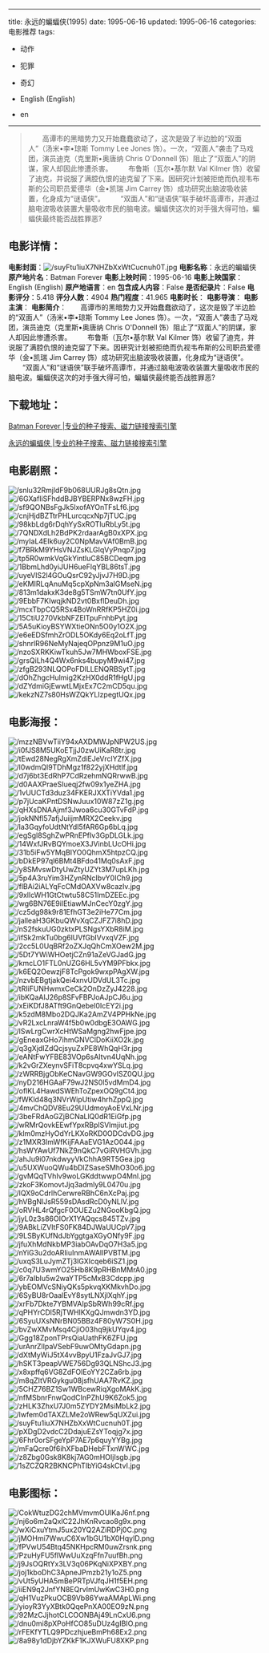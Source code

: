 
---
title: 永远的蝙蝠侠(1995)
date: 1995-06-16
updated: 1995-06-16
categories: 电影推荐
tags:
- 动作
- 犯罪
- 奇幻

- English (English)
- en
---


> 　　高谭市的黑暗势力又开始蠢蠢欲动了，这次是毁了半边脸的“双面人”（汤米•李•琼斯 Tommy Lee Jones 饰）。一次，“双面人”袭击了马戏团，演员迪克（克里斯•奥唐纳 Chris O'Donnell 饰）阻止了“双面人”的阴谋，家人却因此惨遭杀害。  　　布鲁斯（瓦尔•基尔默 Val Kilmer 饰）收留了迪克，并说服了满腔仇恨的迪克留了下来。因研究计划被拒绝而仇视韦布斯的公司职员爱德华（金•凯瑞 Jim Carrey 饰）成功研究出脑波吸收装置，化身成为“谜语侠”。  　　“双面人”和“谜语侠”联手破坏高谭市，并通过脑电波吸收装置大量吸收市民的脑电波。蝙蝠侠这次的对手强大得可怕，蝙蝠侠最终能否战胜罪恶?

## **电影详情**：

**电影封面**：<img src="https://image.tmdb.org/t/p/w200/suyFtu1iuX7NHZbXxWtCucnuh0T.jpg" alt="/suyFtu1iuX7NHZbXxWtCucnuh0T.jpg" title="/suyFtu1iuX7NHZbXxWtCucnuh0T.jpg">
**电影名称**：永远的蝙蝠侠
**原产地片名**：Batman Forever
**电影上映时间**：1995-06-16
**电影上映国家**：English (English)
**原产地语言**：en
**包含成人内容**：False
**是否纪录片**：False
**电影评分**：5.418
**评分人数**：4904
**热门程度**：41.965
**电影时长**：
**电影导演**：
**电影主演**：
**电影简介**：　　高谭市的黑暗势力又开始蠢蠢欲动了，这次是毁了半边脸的“双面人”（汤米•李•琼斯 Tommy Lee Jones 饰）。一次，“双面人”袭击了马戏团，演员迪克（克里斯•奥唐纳 Chris O'Donnell 饰）阻止了“双面人”的阴谋，家人却因此惨遭杀害。  　　布鲁斯（瓦尔•基尔默 Val Kilmer 饰）收留了迪克，并说服了满腔仇恨的迪克留了下来。因研究计划被拒绝而仇视韦布斯的公司职员爱德华（金•凯瑞 Jim Carrey 饰）成功研究出脑波吸收装置，化身成为“谜语侠”。  　　“双面人”和“谜语侠”联手破坏高谭市，并通过脑电波吸收装置大量吸收市民的脑电波。蝙蝠侠这次的对手强大得可怕，蝙蝠侠最终能否战胜罪恶?

## **下载地址**：
[Batman Forever |专业的种子搜索、磁力链接搜索引擎](https://movie.amd794.com:2083/?search=Batman%20Forever&ordering=&mode=match_phrase&page_size=10&page=1)

[永远的蝙蝠侠 |专业的种子搜索、磁力链接搜索引擎](https://movie.amd794.com:2083/?search=%E6%B0%B8%E8%BF%9C%E7%9A%84%E8%9D%99%E8%9D%A0%E4%BE%A0&ordering=&mode=match_phrase&page_size=10&page=1)
 

## **电影剧照**：
<img src="https://image.tmdb.org/t/p/original/snlu32RmjldF9b068UURJg8sQtn.jpg" alt="/snlu32RmjldF9b068UURJg8sQtn.jpg" title="/snlu32RmjldF9b068UURJg8sQtn.jpg"><img src="https://image.tmdb.org/t/p/original/6GXafIiSFhddBJBYBERPNx8wzFH.jpg" alt="/6GXafIiSFhddBJBYBERPNx8wzFH.jpg" title="/6GXafIiSFhddBJBYBERPNx8wzFH.jpg"><img src="https://image.tmdb.org/t/p/original/sf9QONBsFgJk5lxofAYOnTFsLf6.jpg" alt="/sf9QONBsFgJk5lxofAYOnTFsLf6.jpg" title="/sf9QONBsFgJk5lxofAYOnTFsLf6.jpg"><img src="https://image.tmdb.org/t/p/original/cnjHjdBZTtrPHLurcqcxNp7jTUC.jpg" alt="/cnjHjdBZTtrPHLurcqcxNp7jTUC.jpg" title="/cnjHjdBZTtrPHLurcqcxNp7jTUC.jpg"><img src="https://image.tmdb.org/t/p/original/98kbLdg6rDqhYySxROTluRbLy5t.jpg" alt="/98kbLdg6rDqhYySxROTluRbLy5t.jpg" title="/98kbLdg6rDqhYySxROTluRbLy5t.jpg"><img src="https://image.tmdb.org/t/p/original/7QNDXdLh2BdPK2rdaarAgB0xXPX.jpg" alt="/7QNDXdLh2BdPK2rdaarAgB0xXPX.jpg" title="/7QNDXdLh2BdPK2rdaarAgB0xXPX.jpg"><img src="https://image.tmdb.org/t/p/original/myIaL4EIk6uy2C0NpMavVAf0BmB.jpg" alt="/myIaL4EIk6uy2C0NpMavVAf0BmB.jpg" title="/myIaL4EIk6uy2C0NpMavVAf0BmB.jpg"><img src="https://image.tmdb.org/t/p/original/f7BRkM9YHsVNJZsKLGIqVyPnqp7.jpg" alt="/f7BRkM9YHsVNJZsKLGIqVyPnqp7.jpg" title="/f7BRkM9YHsVNJZsKLGIqVyPnqp7.jpg"><img src="https://image.tmdb.org/t/p/original/tp5R0wmkVqGkYintluC85BCDeqm.jpg" alt="/tp5R0wmkVqGkYintluC85BCDeqm.jpg" title="/tp5R0wmkVqGkYintluC85BCDeqm.jpg"><img src="https://image.tmdb.org/t/p/original/1BbmLhd0yiJUH6ueFlqYBL86tsT.jpg" alt="/1BbmLhd0yiJUH6ueFlqYBL86tsT.jpg" title="/1BbmLhd0yiJUH6ueFlqYBL86tsT.jpg"><img src="https://image.tmdb.org/t/p/original/uyeVlS2l4GOuQsrC92yJjvJ7H9D.jpg" alt="/uyeVlS2l4GOuQsrC92yJjvJ7H9D.jpg" title="/uyeVlS2l4GOuQsrC92yJjvJ7H9D.jpg"><img src="https://image.tmdb.org/t/p/original/eKMIRLqAnuMq5cpXpNm3alGMseN.jpg" alt="/eKMIRLqAnuMq5cpXpNm3alGMseN.jpg" title="/eKMIRLqAnuMq5cpXpNm3alGMseN.jpg"><img src="https://image.tmdb.org/t/p/original/813m1dakxK3de8g5TSmW7tn0UfY.jpg" alt="/813m1dakxK3de8g5TSmW7tn0UfY.jpg" title="/813m1dakxK3de8g5TSmW7tn0UfY.jpg"><img src="https://image.tmdb.org/t/p/original/9EbbF7KIwqjkND2vt0BxflDeuDh.jpg" alt="/9EbbF7KIwqjkND2vt0BxflDeuDh.jpg" title="/9EbbF7KIwqjkND2vt0BxflDeuDh.jpg"><img src="https://image.tmdb.org/t/p/original/mcxTbpCQ5RSx4BoWnRRfKP5HZ0i.jpg" alt="/mcxTbpCQ5RSx4BoWnRRfKP5HZ0i.jpg" title="/mcxTbpCQ5RSx4BoWnRRfKP5HZ0i.jpg"><img src="https://image.tmdb.org/t/p/original/15CtiU270VkbNFZElTpuFnhbPyt.jpg" alt="/15CtiU270VkbNFZElTpuFnhbPyt.jpg" title="/15CtiU270VkbNFZElTpuFnhbPyt.jpg"><img src="https://image.tmdb.org/t/p/original/5A5uKioyBSYWXtieONn5O0y1O2X.jpg" alt="/5A5uKioyBSYWXtieONn5O0y1O2X.jpg" title="/5A5uKioyBSYWXtieONn5O0y1O2X.jpg"><img src="https://image.tmdb.org/t/p/original/e6eEDSfmhZrODL5OKdy6Eq2oLfT.jpg" alt="/e6eEDSfmhZrODL5OKdy6Eq2oLfT.jpg" title="/e6eEDSfmhZrODL5OKdy6Eq2oLfT.jpg"><img src="https://image.tmdb.org/t/p/original/shnrlR96NeMyNajeqOPpnz9M1uO.jpg" alt="/shnrlR96NeMyNajeqOPpnz9M1uO.jpg" title="/shnrlR96NeMyNajeqOPpnz9M1uO.jpg"><img src="https://image.tmdb.org/t/p/original/nzoSXRKKiwTkuh5Jw7MHWboxFSE.jpg" alt="/nzoSXRKKiwTkuh5Jw7MHWboxFSE.jpg" title="/nzoSXRKKiwTkuh5Jw7MHWboxFSE.jpg"><img src="https://image.tmdb.org/t/p/original/grsQiLh4Q4Wx6nks4bupyM9wi47.jpg" alt="/grsQiLh4Q4Wx6nks4bupyM9wi47.jpg" title="/grsQiLh4Q4Wx6nks4bupyM9wi47.jpg"><img src="https://image.tmdb.org/t/p/original/zfgB293NLQOPoFDlLLENQRBSytT.jpg" alt="/zfgB293NLQOPoFDlLLENQRBSytT.jpg" title="/zfgB293NLQOPoFDlLLENQRBSytT.jpg"><img src="https://image.tmdb.org/t/p/original/dOhZhgcHulmig2KzHX0ddR1fHgU.jpg" alt="/dOhZhgcHulmig2KzHX0ddR1fHgU.jpg" title="/dOhZhgcHulmig2KzHX0ddR1fHgU.jpg"><img src="https://image.tmdb.org/t/p/original/dZYdmiGjEwwtLMjxEx7C2mCD5qu.jpg" alt="/dZYdmiGjEwwtLMjxEx7C2mCD5qu.jpg" title="/dZYdmiGjEwwtLMjxEx7C2mCD5qu.jpg"><img src="https://image.tmdb.org/t/p/original/kekzNZ7s80HsWZQkYLIzpegtUQx.jpg" alt="/kekzNZ7s80HsWZQkYLIzpegtUQx.jpg" title="/kekzNZ7s80HsWZQkYLIzpegtUQx.jpg">

## **电影海报**：
<img src="https://image.tmdb.org/t/p/original/mzzNBVwTiiY94xAXDMWJpNPW2US.jpg" alt="/mzzNBVwTiiY94xAXDMWJpNPW2US.jpg" title="/mzzNBVwTiiY94xAXDMWJpNPW2US.jpg"><img src="https://image.tmdb.org/t/p/original/i0fJS8M5UKoETjjJ0zwUiKaR8tr.jpg" alt="/i0fJS8M5UKoETjjJ0zwUiKaR8tr.jpg" title="/i0fJS8M5UKoETjjJ0zwUiKaR8tr.jpg"><img src="https://image.tmdb.org/t/p/original/tEwd28NegRgXmZdiEJeVrclYZfX.jpg" alt="/tEwd28NegRgXmZdiEJeVrclYZfX.jpg" title="/tEwd28NegRgXmZdiEJeVrclYZfX.jpg"><img src="https://image.tmdb.org/t/p/original/l0wdmQl9TDhMgz1f822yjXHdtlf.jpg" alt="/l0wdmQl9TDhMgz1f822yjXHdtlf.jpg" title="/l0wdmQl9TDhMgz1f822yjXHdtlf.jpg"><img src="https://image.tmdb.org/t/p/original/d7j6bt3EdRhP7CdRzehmNQRrwwB.jpg" alt="/d7j6bt3EdRhP7CdRzehmNQRrwwB.jpg" title="/d7j6bt3EdRhP7CdRzehmNQRrwwB.jpg"><img src="https://image.tmdb.org/t/p/original/d0AAXPraeSIueqj2fw09x1yeZHA.jpg" alt="/d0AAXPraeSIueqj2fw09x1yeZHA.jpg" title="/d0AAXPraeSIueqj2fw09x1yeZHA.jpg"><img src="https://image.tmdb.org/t/p/original/1vUUCTd3duz34FKERJXXTiYVda1.jpg" alt="/1vUUCTd3duz34FKERJXXTiYVda1.jpg" title="/1vUUCTd3duz34FKERJXXTiYVda1.jpg"><img src="https://image.tmdb.org/t/p/original/p7jUcaKPntDSNwJuux10W87zZ1g.jpg" alt="/p7jUcaKPntDSNwJuux10W87zZ1g.jpg" title="/p7jUcaKPntDSNwJuux10W87zZ1g.jpg"><img src="https://image.tmdb.org/t/p/original/qHXsDNAAjmf3Jwoa6cu30GTvFdP.jpg" alt="/qHXsDNAAjmf3Jwoa6cu30GTvFdP.jpg" title="/qHXsDNAAjmf3Jwoa6cu30GTvFdP.jpg"><img src="https://image.tmdb.org/t/p/original/jokNNfl57afjJuiijmMRX2Ceekv.jpg" alt="/jokNNfl57afjJuiijmMRX2Ceekv.jpg" title="/jokNNfl57afjJuiijmMRX2Ceekv.jpg"><img src="https://image.tmdb.org/t/p/original/la3GqyfoUdtNtYdI5fAR6Gp6bLq.jpg" alt="/la3GqyfoUdtNtYdI5fAR6Gp6bLq.jpg" title="/la3GqyfoUdtNtYdI5fAR6Gp6bLq.jpg"><img src="https://image.tmdb.org/t/p/original/egSgl8SghZwPRnEPfIv3GpDLGLk.jpg" alt="/egSgl8SghZwPRnEPfIv3GpDLGLk.jpg" title="/egSgl8SghZwPRnEPfIv3GpDLGLk.jpg"><img src="https://image.tmdb.org/t/p/original/14WxfJRvBQYmoeX3JVinbLUcOHi.jpg" alt="/14WxfJRvBQYmoeX3JVinbLUcOHi.jpg" title="/14WxfJRvBQYmoeX3JVinbLUcOHi.jpg"><img src="https://image.tmdb.org/t/p/original/31b5iFw5YMqBIYO0QhmX5htpzCQ.jpg" alt="/31b5iFw5YMqBIYO0QhmX5htpzCQ.jpg" title="/31b5iFw5YMqBIYO0QhmX5htpzCQ.jpg"><img src="https://image.tmdb.org/t/p/original/bDkEP97ql6BMt4BFdo41Mq0sAxF.jpg" alt="/bDkEP97ql6BMt4BFdo41Mq0sAxF.jpg" title="/bDkEP97ql6BMt4BFdo41Mq0sAxF.jpg"><img src="https://image.tmdb.org/t/p/original/y8SMvswDtyUwZtyUZYt3M7upLKh.jpg" alt="/y8SMvswDtyUwZtyUZYt3M7upLKh.jpg" title="/y8SMvswDtyUwZtyUZYt3M7upLKh.jpg"><img src="https://image.tmdb.org/t/p/original/5p4A3ruYim3HZynRNcIbvY0ICh9.jpg" alt="/5p4A3ruYim3HZynRNcIbvY0ICh9.jpg" title="/5p4A3ruYim3HZynRNcIbvY0ICh9.jpg"><img src="https://image.tmdb.org/t/p/original/flBAi2iALYqFcCMdOAXVw8cazIv.jpg" alt="/flBAi2iALYqFcCMdOAXVw8cazIv.jpg" title="/flBAi2iALYqFcCMdOAXVw8cazIv.jpg"><img src="https://image.tmdb.org/t/p/original/9xllcWH1GtCtwtu58C51ImDZEEc.jpg" alt="/9xllcWH1GtCtwtu58C51ImDZEEc.jpg" title="/9xllcWH1GtCtwtu58C51ImDZEEc.jpg"><img src="https://image.tmdb.org/t/p/original/wg6BN76E9iIEtiawMJnCecY0zgY.jpg" alt="/wg6BN76E9iIEtiawMJnCecY0zgY.jpg" title="/wg6BN76E9iIEtiawMJnCecY0zgY.jpg"><img src="https://image.tmdb.org/t/p/original/cz5dg98k9r81EfhGT3e2iHe77Cm.jpg" alt="/cz5dg98k9r81EfhGT3e2iHe77Cm.jpg" title="/cz5dg98k9r81EfhGT3e2iHe77Cm.jpg"><img src="https://image.tmdb.org/t/p/original/jalleaH3GKbuQWvXqCZJFZ7i8hD.jpg" alt="/jalleaH3GKbuQWvXqCZJFZ7i8hD.jpg" title="/jalleaH3GKbuQWvXqCZJFZ7i8hD.jpg"><img src="https://image.tmdb.org/t/p/original/nS2fskuUG0zktxPLSNgsYXbR8iM.jpg" alt="/nS2fskuUG0zktxPLSNgsYXbR8iM.jpg" title="/nS2fskuUG0zktxPLSNgsYXbR8iM.jpg"><img src="https://image.tmdb.org/t/p/original/ifSk2mkTu0bg6lUVfGbIVvxqVZF.jpg" alt="/ifSk2mkTu0bg6lUVfGbIVvxqVZF.jpg" title="/ifSk2mkTu0bg6lUVfGbIVvxqVZF.jpg"><img src="https://image.tmdb.org/t/p/original/2cc5L0UqBRf2oZXJqQhCmXOew2M.jpg" alt="/2cc5L0UqBRf2oZXJqQhCmXOew2M.jpg" title="/2cc5L0UqBRf2oZXJqQhCmXOew2M.jpg"><img src="https://image.tmdb.org/t/p/original/5Dt7YWiWHOetjCZn91aZeVGJadG.jpg" alt="/5Dt7YWiWHOetjCZn91aZeVGJadG.jpg" title="/5Dt7YWiWHOetjCZn91aZeVGJadG.jpg"><img src="https://image.tmdb.org/t/p/original/kmcLO1FTL0nUZG6HL5vYM9PFbkx.jpg" alt="/kmcLO1FTL0nUZG6HL5vYM9PFbkx.jpg" title="/kmcLO1FTL0nUZG6HL5vYM9PFbkx.jpg"><img src="https://image.tmdb.org/t/p/original/k6EQ2OewzjF8TcPgok9wxpPAgXW.jpg" alt="/k6EQ2OewzjF8TcPgok9wxpPAgXW.jpg" title="/k6EQ2OewzjF8TcPgok9wxpPAgXW.jpg"><img src="https://image.tmdb.org/t/p/original/nzvbEBgtjakQei4xnvUDVdUL3Tc.jpg" alt="/nzvbEBgtjakQei4xnvUDVdUL3Tc.jpg" title="/nzvbEBgtjakQei4xnvUDVdUL3Tc.jpg"><img src="https://image.tmdb.org/t/p/original/tRIiFUNHwmxCeCk2OnDzZyJ4228.jpg" alt="/tRIiFUNHwmxCeCk2OnDzZyJ4228.jpg" title="/tRIiFUNHwmxCeCk2OnDzZyJ4228.jpg"><img src="https://image.tmdb.org/t/p/original/ibKQaAIJ26p8SFvFBPJoAJpCJ6u.jpg" alt="/ibKQaAIJ26p8SFvFBPJoAJpCJ6u.jpg" title="/ibKQaAIJ26p8SFvFBPJoAJpCJ6u.jpg"><img src="https://image.tmdb.org/t/p/original/xEiKDfJ8ATft9GnQebel0IcEY2i.jpg" alt="/xEiKDfJ8ATft9GnQebel0IcEY2i.jpg" title="/xEiKDfJ8ATft9GnQebel0IcEY2i.jpg"><img src="https://image.tmdb.org/t/p/original/k5zdM8Mbo2DQJKa2AmZV4PPHkNe.jpg" alt="/k5zdM8Mbo2DQJKa2AmZV4PPHkNe.jpg" title="/k5zdM8Mbo2DQJKa2AmZV4PPHkNe.jpg"><img src="https://image.tmdb.org/t/p/original/vR2LxcLnraW4f5b0w0dbgE3OAWG.jpg" alt="/vR2LxcLnraW4f5b0w0dbgE3OAWG.jpg" title="/vR2LxcLnraW4f5b0w0dbgE3OAWG.jpg"><img src="https://image.tmdb.org/t/p/original/lSwLrgCwrXcHtWSaMgng2hwFjpe.jpg" alt="/lSwLrgCwrXcHtWSaMgng2hwFjpe.jpg" title="/lSwLrgCwrXcHtWSaMgng2hwFjpe.jpg"><img src="https://image.tmdb.org/t/p/original/gEneaxGHo7ihmGNVClDoKiiXO2k.jpg" alt="/gEneaxGHo7ihmGNVClDoKiiXO2k.jpg" title="/gEneaxGHo7ihmGNVClDoKiiXO2k.jpg"><img src="https://image.tmdb.org/t/p/original/q3gXjdIZdQcjsyuZxPE8WhQqH3r.jpg" alt="/q3gXjdIZdQcjsyuZxPE8WhQqH3r.jpg" title="/q3gXjdIZdQcjsyuZxPE8WhQqH3r.jpg"><img src="https://image.tmdb.org/t/p/original/eANtFwYFBE83VOp6sAItvn4UqNh.jpg" alt="/eANtFwYFBE83VOp6sAItvn4UqNh.jpg" title="/eANtFwYFBE83VOp6sAItvn4UqNh.jpg"><img src="https://image.tmdb.org/t/p/original/k2vGrZXeynvSFiT8cpvq4xwYSLq.jpg" alt="/k2vGrZXeynvSFiT8cpvq4xwYSLq.jpg" title="/k2vGrZXeynvSFiT8cpvq4xwYSLq.jpg"><img src="https://image.tmdb.org/t/p/original/zWRRBjgObKeCNavGW9GOvISZ0QU.jpg" alt="/zWRRBjgObKeCNavGW9GOvISZ0QU.jpg" title="/zWRRBjgObKeCNavGW9GOvISZ0QU.jpg"><img src="https://image.tmdb.org/t/p/original/nyD216HGAaF79wJ2NS0l5vdMmD4.jpg" alt="/nyD216HGAaF79wJ2NS0l5vdMmD4.jpg" title="/nyD216HGAaF79wJ2NS0l5vdMmD4.jpg"><img src="https://image.tmdb.org/t/p/original/oflKL4HawdSWEhToZpexOQ9gCt4.jpg" alt="/oflKL4HawdSWEhToZpexOQ9gCt4.jpg" title="/oflKL4HawdSWEhToZpexOQ9gCt4.jpg"><img src="https://image.tmdb.org/t/p/original/fWKld48q3NVrWipUtiw4hrhZppQ.jpg" alt="/fWKld48q3NVrWipUtiw4hrhZppQ.jpg" title="/fWKld48q3NVrWipUtiw4hrhZppQ.jpg"><img src="https://image.tmdb.org/t/p/original/4mvChQDV8Eu29UUdmoyAoEVxLNr.jpg" alt="/4mvChQDV8Eu29UUdmoyAoEVxLNr.jpg" title="/4mvChQDV8Eu29UUdmoyAoEVxLNr.jpg"><img src="https://image.tmdb.org/t/p/original/3beFRdAoGZjBCNaLlQ0dR1EiGfp.jpg" alt="/3beFRdAoGZjBCNaLlQ0dR1EiGfp.jpg" title="/3beFRdAoGZjBCNaLlQ0dR1EiGfp.jpg"><img src="https://image.tmdb.org/t/p/original/wRMrQovkEEwfYpxRBplSVlmjiut.jpg" alt="/wRMrQovkEEwfYpxRBplSVlmjiut.jpg" title="/wRMrQovkEEwfYpxRBplSVlmjiut.jpg"><img src="https://image.tmdb.org/t/p/original/klm0mzHyOdYrLKXoRKD0ODCdvDG.jpg" alt="/klm0mzHyOdYrLKXoRKD0ODCdvDG.jpg" title="/klm0mzHyOdYrLKXoRKD0ODCdvDG.jpg"><img src="https://image.tmdb.org/t/p/original/z1MXR3ImWfKijFAAaEVG1AzO044.jpg" alt="/z1MXR3ImWfKijFAAaEVG1AzO044.jpg" title="/z1MXR3ImWfKijFAAaEVG1AzO044.jpg"><img src="https://image.tmdb.org/t/p/original/hsWYAwUf7NkZ9nQkC7vGiRVHGVh.jpg" alt="/hsWYAwUf7NkZ9nQkC7vGiRVHGVh.jpg" title="/hsWYAwUf7NkZ9nQkC7vGiRVHGVh.jpg"><img src="https://image.tmdb.org/t/p/original/ahJu9i07nkdwyyVkChhA9RT5Gea.jpg" alt="/ahJu9i07nkdwyyVkChhA9RT5Gea.jpg" title="/ahJu9i07nkdwyyVkChhA9RT5Gea.jpg"><img src="https://image.tmdb.org/t/p/original/u5UXWuoQWu4bDlZSaseSMhO30o6.jpg" alt="/u5UXWuoQWu4bDlZSaseSMhO30o6.jpg" title="/u5UXWuoQWu4bDlZSaseSMhO30o6.jpg"><img src="https://image.tmdb.org/t/p/original/gvMQqTVhIv9woLGKddtwwpO4Mnl.jpg" alt="/gvMQqTVhIv9woLGKddtwwpO4Mnl.jpg" title="/gvMQqTVhIv9woLGKddtwwpO4Mnl.jpg"><img src="https://image.tmdb.org/t/p/original/zkoF3KomovtJjq3admly9L0470u.jpg" alt="/zkoF3KomovtJjq3admly9L0470u.jpg" title="/zkoF3KomovtJjq3admly9L0470u.jpg"><img src="https://image.tmdb.org/t/p/original/lQX9oCdrlhCerwreRBhC6nXcPaj.jpg" alt="/lQX9oCdrlhCerwreRBhC6nXcPaj.jpg" title="/lQX9oCdrlhCerwreRBhC6nXcPaj.jpg"><img src="https://image.tmdb.org/t/p/original/hVBgNlJsR559sDAsdRcD0yNLlV.jpg" alt="/hVBgNlJsR559sDAsdRcD0yNLlV.jpg" title="/hVBgNlJsR559sDAsdRcD0yNLlV.jpg"><img src="https://image.tmdb.org/t/p/original/oRVHL4rQfgcF0OUEZu2NGooKbgQ.jpg" alt="/oRVHL4rQfgcF0OUEZu2NGooKbgQ.jpg" title="/oRVHL4rQfgcF0OUEZu2NGooKbgQ.jpg"><img src="https://image.tmdb.org/t/p/original/jyL0z3s86OIOrX1YAQqcs845TZv.jpg" alt="/jyL0z3s86OIOrX1YAQqcs845TZv.jpg" title="/jyL0z3s86OIOrX1YAQqcs845TZv.jpg"><img src="https://image.tmdb.org/t/p/original/9ABkLiZVltFS0FK84DJWaUUCpV7.jpg" alt="/9ABkLiZVltFS0FK84DJWaUUCpV7.jpg" title="/9ABkLiZVltFS0FK84DJWaUUCpV7.jpg"><img src="https://image.tmdb.org/t/p/original/9LSByKUfNdJbYggtgaXGyONfy9F.jpg" alt="/9LSByKUfNdJbYggtgaXGyONfy9F.jpg" title="/9LSByKUfNdJbYggtgaXGyONfy9F.jpg"><img src="https://image.tmdb.org/t/p/original/jfuXhMdNkbMP3iabOAvDqO7H3a5.jpg" alt="/jfuXhMdNkbMP3iabOAvDqO7H3a5.jpg" title="/jfuXhMdNkbMP3iabOAvDqO7H3a5.jpg"><img src="https://image.tmdb.org/t/p/original/nYiG3u2doARIiuInmAWAlIPVBTM.jpg" alt="/nYiG3u2doARIiuInmAWAlIPVBTM.jpg" title="/nYiG3u2doARIiuInmAWAlIPVBTM.jpg"><img src="https://image.tmdb.org/t/p/original/uxqS3LuJymZTj3lGXIcqeb6iSZ1.jpg" alt="/uxqS3LuJymZTj3lGXIcqeb6iSZ1.jpg" title="/uxqS3LuJymZTj3lGXIcqeb6iSZ1.jpg"><img src="https://image.tmdb.org/t/p/original/c0q7U3wmYO25Hb8K9pRHBnMMrA0.jpg" alt="/c0q7U3wmYO25Hb8K9pRHBnMMrA0.jpg" title="/c0q7U3wmYO25Hb8K9pRHBnMMrA0.jpg"><img src="https://image.tmdb.org/t/p/original/6r7aIbIu5w2waYTP5cMxB3Cdcpp.jpg" alt="/6r7aIbIu5w2waYTP5cMxB3Cdcpp.jpg" title="/6r7aIbIu5w2waYTP5cMxB3Cdcpp.jpg"><img src="https://image.tmdb.org/t/p/original/ybEOMVcSNiyQKs5pkvqXKMkvhDo.jpg" alt="/ybEOMVcSNiyQKs5pkvqXKMkvhDo.jpg" title="/ybEOMVcSNiyQKs5pkvqXKMkvhDo.jpg"><img src="https://image.tmdb.org/t/p/original/6SyBU8rOaalEvY8sytLNXjlXqhY.jpg" alt="/6SyBU8rOaalEvY8sytLNXjlXqhY.jpg" title="/6SyBU8rOaalEvY8sytLNXjlXqhY.jpg"><img src="https://image.tmdb.org/t/p/original/xrFb7Dkte7YBMVAIpSbRWh99cRf.jpg" alt="/xrFb7Dkte7YBMVAIpSbRWh99cRf.jpg" title="/xrFb7Dkte7YBMVAIpSbRWh99cRf.jpg"><img src="https://image.tmdb.org/t/p/original/qPHYrCDl5RjTWHIKXgQJmwdn3YD.jpg" alt="/qPHYrCDl5RjTWHIKXgQJmwdn3YD.jpg" title="/qPHYrCDl5RjTWHIKXgQJmwdn3YD.jpg"><img src="https://image.tmdb.org/t/p/original/6SyuUXsNNrBN05BBz4F80yW7S0H.jpg" alt="/6SyuUXsNNrBN05BBz4F80yW7S0H.jpg" title="/6SyuUXsNNrBN05BBz4F80yW7S0H.jpg"><img src="https://image.tmdb.org/t/p/original/bvZwXMvMsq4CjiO03hq9jkUYqv4.jpg" alt="/bvZwXMvMsq4CjiO03hq9jkUYqv4.jpg" title="/bvZwXMvMsq4CjiO03hq9jkUYqv4.jpg"><img src="https://image.tmdb.org/t/p/original/Ggg18ZponTPrsQiaUathFK6ZFU.jpg" alt="/Ggg18ZponTPrsQiaUathFK6ZFU.jpg" title="/Ggg18ZponTPrsQiaUathFK6ZFU.jpg"><img src="https://image.tmdb.org/t/p/original/urAnrZlIpaVSebF9uwOMtyGdapn.jpg" alt="/urAnrZlIpaVSebF9uwOMtyGdapn.jpg" title="/urAnrZlIpaVSebF9uwOMtyGdapn.jpg"><img src="https://image.tmdb.org/t/p/original/dXtMyWiJ5tX4vvBpyU1FzaJvGJ7.jpg" alt="/dXtMyWiJ5tX4vvBpyU1FzaJvGJ7.jpg" title="/dXtMyWiJ5tX4vvBpyU1FzaJvGJ7.jpg"><img src="https://image.tmdb.org/t/p/original/hSKT3peapVWE756Dg93QLNShcJ3.jpg" alt="/hSKT3peapVWE756Dg93QLNShcJ3.jpg" title="/hSKT3peapVWE756Dg93QLNShcJ3.jpg"><img src="https://image.tmdb.org/t/p/original/x8xpffq6VG8ZdFOIEoYY2CZa6rb.jpg" alt="/x8xpffq6VG8ZdFOIEoYY2CZa6rb.jpg" title="/x8xpffq6VG8ZdFOIEoYY2CZa6rb.jpg"><img src="https://image.tmdb.org/t/p/original/m8qZItVRGykgu08jsfhUAA7RvKZ.jpg" alt="/m8qZItVRGykgu08jsfhUAA7RvKZ.jpg" title="/m8qZItVRGykgu08jsfhUAA7RvKZ.jpg"><img src="https://image.tmdb.org/t/p/original/5CHZ76BZ1Sw1WBcewRiqXgoMAkK.jpg" alt="/5CHZ76BZ1Sw1WBcewRiqXgoMAkK.jpg" title="/5CHZ76BZ1Sw1WBcewRiqXgoMAkK.jpg"><img src="https://image.tmdb.org/t/p/original/nfMSbnrFnwQodCInPZhU9K6Zok5.jpg" alt="/nfMSbnrFnwQodCInPZhU9K6Zok5.jpg" title="/nfMSbnrFnwQodCInPZhU9K6Zok5.jpg"><img src="https://image.tmdb.org/t/p/original/zHLK3ZhxU7J0m5ZYDY2MsiMbLk2.jpg" alt="/zHLK3ZhxU7J0m5ZYDY2MsiMbLk2.jpg" title="/zHLK3ZhxU7J0m5ZYDY2MsiMbLk2.jpg"><img src="https://image.tmdb.org/t/p/original/lwfem0dTAXZLMe2oWRew5qUXZui.jpg" alt="/lwfem0dTAXZLMe2oWRew5qUXZui.jpg" title="/lwfem0dTAXZLMe2oWRew5qUXZui.jpg"><img src="https://image.tmdb.org/t/p/original/suyFtu1iuX7NHZbXxWtCucnuh0T.jpg" alt="/suyFtu1iuX7NHZbXxWtCucnuh0T.jpg" title="/suyFtu1iuX7NHZbXxWtCucnuh0T.jpg"><img src="https://image.tmdb.org/t/p/original/pXDgD2vdcC2DdajuEZsYToqjg7x.jpg" alt="/pXDgD2vdcC2DdajuEZsYToqjg7x.jpg" title="/pXDgD2vdcC2DdajuEZsYToqjg7x.jpg"><img src="https://image.tmdb.org/t/p/original/6Fhr0orSFgeYpP7AE7p6quyYYBg.jpg" alt="/6Fhr0orSFgeYpP7AE7p6quyYYBg.jpg" title="/6Fhr0orSFgeYpP7AE7p6quyYYBg.jpg"><img src="https://image.tmdb.org/t/p/original/mFaQcre0f6ihXFbaDHebFTxnWWC.jpg" alt="/mFaQcre0f6ihXFbaDHebFTxnWWC.jpg" title="/mFaQcre0f6ihXFbaDHebFTxnWWC.jpg"><img src="https://image.tmdb.org/t/p/original/z8Zbg0Gsk8K8kj7AG0mHOIjIsgb.jpg" alt="/z8Zbg0Gsk8K8kj7AG0mHOIjIsgb.jpg" title="/z8Zbg0Gsk8K8kj7AG0mHOIjIsgb.jpg"><img src="https://image.tmdb.org/t/p/original/1sZCZQR2BKNCPhTIbYiG4skCtvI.jpg" alt="/1sZCZQR2BKNCPhTIbYiG4skCtvI.jpg" title="/1sZCZQR2BKNCPhTIbYiG4skCtvI.jpg">

## **电影图标**：
<img src="https://image.tmdb.org/t/p/original/CokWtuzDG2chMVmvmOUlKaJ6nf.png" alt="/CokWtuzDG2chMVmvmOUlKaJ6nf.png" title="/CokWtuzDG2chMVmvmOUlKaJ6nf.png"><img src="https://image.tmdb.org/t/p/original/nj6o6m2aQxlC22JhKnRvcao8g9x.png" alt="/nj6o6m2aQxlC22JhKnRvcao8g9x.png" title="/nj6o6m2aQxlC22JhKnRvcao8g9x.png"><img src="https://image.tmdb.org/t/p/original/wXiCxuYtmJ5ux20YQ2AZiRDPj0C.png" alt="/wXiCxuYtmJ5ux20YQ2AZiRDPj0C.png" title="/wXiCxuYtmJ5ux20YQ2AZiRDPj0C.png"><img src="https://image.tmdb.org/t/p/original/jMOHmi7WwuC6Xw1bGU1bX0HqylD.png" alt="/jMOHmi7WwuC6Xw1bGU1bX0HqylD.png" title="/jMOHmi7WwuC6Xw1bGU1bX0HqylD.png"><img src="https://image.tmdb.org/t/p/original/fPVwU54Btq45NKHpcRM0uwZrsnk.png" alt="/fPVwU54Btq45NKHpcRM0uwZrsnk.png" title="/fPVwU54Btq45NKHpcRM0uwZrsnk.png"><img src="https://image.tmdb.org/t/p/original/PzuHyFU5flWwUuXzqFfn7uufBh.png" alt="/PzuHyFU5flWwUuXzqFfn7uufBh.png" title="/PzuHyFU5flWwUuXzqFfn7uufBh.png"><img src="https://image.tmdb.org/t/p/original/j9JsOQRtYx3LV3q06PKqNiXPXBY.png" alt="/j9JsOQRtYx3LV3q06PKqNiXPXBY.png" title="/j9JsOQRtYx3LV3q06PKqNiXPXBY.png"><img src="https://image.tmdb.org/t/p/original/joj1kboDhC3ApneJPmzb21y1oZ5.png" alt="/joj1kboDhC3ApneJPmzb21y1oZ5.png" title="/joj1kboDhC3ApneJPmzb21y1oZ5.png"><img src="https://image.tmdb.org/t/p/original/vUt5yUHA5mBePRTpVJfqJH1f5EH.png" alt="/vUt5yUHA5mBePRTpVJfqJH1f5EH.png" title="/vUt5yUHA5mBePRTpVJfqJH1f5EH.png"><img src="https://image.tmdb.org/t/p/original/iiEN9q2JnfYN8EQrvImUwKwC3H0.png" alt="/iiEN9q2JnfYN8EQrvImUwKwC3H0.png" title="/iiEN9q2JnfYN8EQrvImUwKwC3H0.png"><img src="https://image.tmdb.org/t/p/original/qH1VuzPkuOCB9Vb86YwaAMApLWi.png" alt="/qH1VuzPkuOCB9Vb86YwaAMApLWi.png" title="/qH1VuzPkuOCB9Vb86YwaAMApLWi.png"><img src="https://image.tmdb.org/t/p/original/yioyR3YyXBtk0QqePnXA00EO9zN.png" alt="/yioyR3YyXBtk0QqePnXA00EO9zN.png" title="/yioyR3YyXBtk0QqePnXA00EO9zN.png"><img src="https://image.tmdb.org/t/p/original/92MzCJjhotCLCOONBAj49LnCxU6.png" alt="/92MzCJjhotCLCOONBAj49LnCxU6.png" title="/92MzCJjhotCLCOONBAj49LnCxU6.png"><img src="https://image.tmdb.org/t/p/original/dnu0mi8pXPoHfCO85uDUz4gIBIO.png" alt="/dnu0mi8pXPoHfCO85uDUz4gIBIO.png" title="/dnu0mi8pXPoHfCO85uDUz4gIBIO.png"><img src="https://image.tmdb.org/t/p/original/rFEKfYTLQ9PDczhjueBmPh68Ex2.png" alt="/rFEKfYTLQ9PDczhjueBmPh68Ex2.png" title="/rFEKfYTLQ9PDczhjueBmPh68Ex2.png"><img src="https://image.tmdb.org/t/p/original/8a98y1dDjbYZKkF1KJXWuFU8XKP.png" alt="/8a98y1dDjbYZKkF1KJXWuFU8XKP.png" title="/8a98y1dDjbYZKkF1KJXWuFU8XKP.png">

